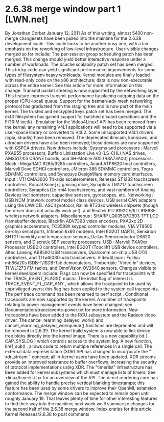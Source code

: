 # 2.6.38 merge window part 1 [LWN.net]

By
Jonathan Corbet
January 12, 2011
As of this writing, almost 5400 non-merge changesets have been pulled into
the mainline for the 2.6.38 development cycle.  This cycle looks to be
another busy one, with a fair emphasis on the reworking of low-level
infrastructure.  User-visible changes merged so far include:
The
per-session group scheduling patch
has been merged.  This change should yield better interactive response
     under a number of workloads.
The
dcache scalability patch set
has
     been merged.  This tricky code can yield significant performance
     improvements for some types of filesystem-heavy workloads.
Kernel modules are finally loaded with read-only code on the x86
     architecture; data is now non-executable across the entire kernel.
     See
this article
for more information
     on this change.
Transmit packet steering
is now
     supported by the networking layer.  This feature improves transmit
     performance by placing outgoing data on the proper (CPU-local) queue.
Support for the batman-adv mesh networking protocol has graduated from
     the staging tree and is now part of the main kernel.
The
trusted and encrypted keys
patch
     set has been merged.
The ext3 filesystem has gained support for
batched discard operations
and the
FITRIM
ioctl()
.
Emulation for the Video4Linux1 API has been removed from the kernel;
     any remaining V4L1 applications will need to be supported via a
     user-space library or converted to V4L2.  Some unsupported V4L1
     drivers (cpia, stradis) have been removed.  The deprecated ibmcam,
     konicawc, and ultracam drivers have also been removed; those devices
     are now supported with GSPCA drivers.
New drivers include:
Systems and processors
: Marvell PXA955 processors,
     	  Buffalo Linkstation Live v3 (LS-CHL) NAS drives,
	  AM3517/05 CRANE boards, and
	  SH-Mobile AG5 (R8A73A00) processors.
Block
: MegaRAID 9265/9285 controllers,
     	  Acard ATP8620 host controllers,
	  Marvell Dove SDHCI controllers,
	  JMicron 388 SD/MMC controllers,
	  Tegra SD/MMC controllers, and
	  Synopsys DesignWare memory card interfaces.
Input
: VTI CMA3000 Tri-axis accelerometers,
     	  Renesas ST1232 touchscreen controllers,
	  Roccat Kone[+] gaming mice,
	  Synaptics TM1217 touchscreen controllers,
	  Synaptics i2c rmi4 touchscreens, and
	  vast numbers of Analog Devices inclinometers, capacitive
     	  sensors, gyroscopes, etc.
Networking
: USB NCM (network control model) class devices, 
     	  USB serial CAN adapters using the LAWICEL ASCII protocol,
	  Ralink RT33xx wireless chipsets (though the driver does not
     	  actually work yet), and
	  Realtek RTL8192CE/RTL8188SE wireless network adapters.
Miscellaneous
: SHARP LQ035Q7DB03 TFT LCD framebuffer devices,
     	  Blackfin ADV7393 video encoders,
	  PXA3xx 2D graphics accelerators,
	  TC3589X keypad controller modules,
	  VIA VT8500 on-chip serial ports,
	  Infineon 6x60 modems,
	  Intel EG20T UARTs,
	  Sensirion SHT21 humidity and temperature sensors,
	  Dallas Semiconductor DS620 sensors, and
	  Discretix SEP security processors.
USB
: Marvell PXA9xx Processor USB2.0 controllers,
	  Intel EG20T (Topcliff) USB device controllers,
	  Altec Lansing AB8500 USB transceivers,
	  Qualcomm on-chip USB OTG controllers, and
	  TI twl6030-usb transceivers.
Video4Linux
: Fujitsu mb86a20s ISDB-T/ISDB-Tsb demodulators,
     	  Timberdale "Video In" devices,
	  TI WL1273 FM radios, and
	  OmniVision OV2640 sensors.
Changes visible to kernel developers include:
Flags can now be specified for tracepoints with the
TRACE_EVENT_FLAGS()
macro.  The
     initial flag of interest is
TRACE_EVENT_FL_CAP_ANY
, which
     allows the tracepoint to be used by unprivileged users; this flag has
     been applied to the system call tracepoints.
The
perf trace
command has been renamed to
perf
     script
.
Conditional tracepoints
are now
     supported by the kernel.
A number of tracepoints relating to power management events have been
     changed; see
Documentation/trace/events-power.txt
for more 
     information.  New tracepoints have been added to the RCU subsystem and
     the Radeon video driver.
The
cancel_rearming_delayed_work()
and
cancel_rearming_delayed_workqueue()
functions are deprecated
     and will be removed in 2.6.39.
The kernel build system is now able to link device tree blobs directly
     into the kernel image.
There is a new capability bit (
CAP_SYSLOG
) which controls
     access to the system log.
A new function,
kref_sub()
, allows code to return multiple
     references in a single call.
The external data representation (XDR) API has changed to incorporate
     the "
xdr_stream
" concept; all in-kernel users have been
     updated.  XDR streams provide an improved resistance to buffer
     overflows, increasing the security of protocol implementations using
     XDR.
The "timerlist" infrastructure has been added for kernel subsystems
     which must manage lists of timers.  See
<linux/timerlist.h>
for an overview of the API.
The direct rendering core has gained the ability to handle precise
     vertical blanking timestamps; this feature has been used by some
     drivers to improve their OpenML extension conformance.
The merge window can be expected to remain open until roughly
January 19.  That leaves plenty of time for other interesting features
to find their way into the mainline; next week we'll summarize changes for
the second half of the 2.6.38 merge window.
Index entries for this article
Kernel
Releases/2.6.38
to post comments